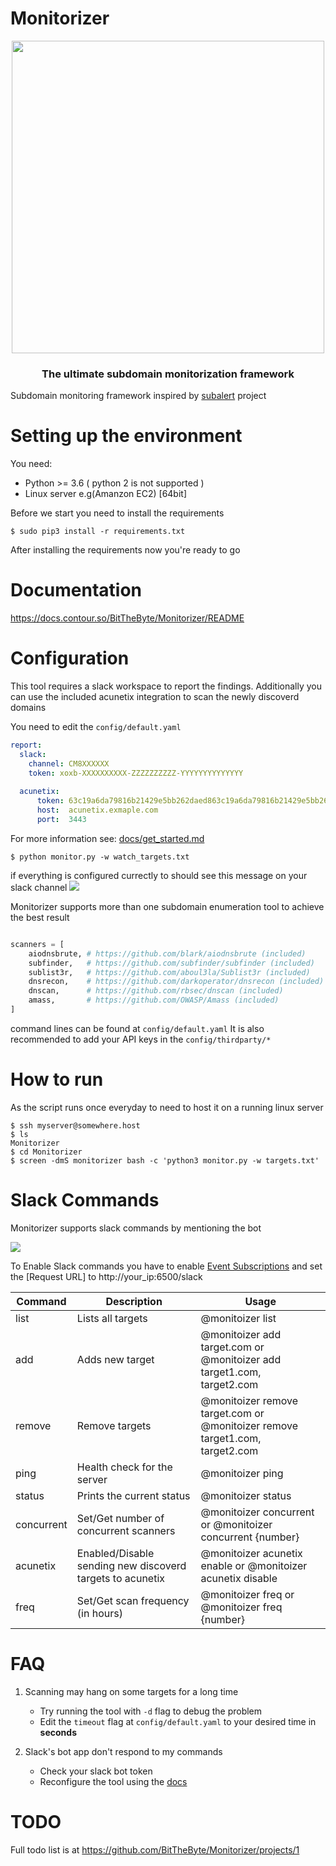 # Monitorizer

<p align="center">
    <a href="https://twitter.com/BitTheByte">
      <img src="https://i.ibb.co/9pYWyKR/68747470733a2f2f692e6962622e636f2f775367634b66782f417274626f6172642d312e706e67.png" width="500">
    </a>
    <h3 align="center">The ultimate subdomain monitorization framework</h3>
</p>

Subdomain monitoring framework inspired by [subalert](https://github.com/yassineaboukir/sublert) project

# Setting up the environment
You need:
- Python  >= 3.6 ( python 2 is not supported )
- Linux server e.g(Amanzon EC2) [64bit]

Before we start you need to install the requirements
```
$ sudo pip3 install -r requirements.txt
```
After installing the requirements now you're ready to go

# Documentation
https://docs.contour.so/BitTheByte/Monitorizer/README

# Configuration

This tool requires a slack workspace to report the findings. Additionally you can use the included acunetix integration to scan the newly discoverd domains

You need to edit the `config/default.yaml` 
```yaml
report:
  slack: 
    channel: CM8XXXXXX
    token: xoxb-XXXXXXXXXX-ZZZZZZZZZZ-YYYYYYYYYYYYYY
  
  acunetix:
      token: 63c19a6da79816b21429e5bb262daed863c19a6da79816b21429e5bb262daed8
      host:  acunetix.exmaple.com
      port:  3443
```
For more information see: [docs/get_started.md](/docs/get_started.md)

```
$ python monitor.py -w watch_targets.txt
```
if everything is configured currectly to should see this message on your slack channel
![](https://i.ibb.co/ZMjvTsM/image.png)   

Monitorizer supports more than one subdomain enumeration tool to achieve the best result
```python

scanners = [
	aiodnsbrute, # https://github.com/blark/aiodnsbrute (included)
	subfinder,   # https://github.com/subfinder/subfinder (included)
	sublist3r,   # https://github.com/aboul3la/Sublist3r (included)
	dnsrecon,    # https://github.com/darkoperator/dnsrecon (included)
	dnscan,      # https://github.com/rbsec/dnscan (included)
	amass,       # https://github.com/OWASP/Amass (included)
]

```
command lines can be found at `config/default.yaml`
It is also recommended to add your API keys in the `config/thirdparty/*`

# How to run

As the script runs once everyday to need to host it on a running linux server
```
$ ssh myserver@somewhere.host
$ ls
Monitorizer
$ cd Monitorizer
$ screen -dmS monitorizer bash -c 'python3 monitor.py -w targets.txt'
```

# Slack Commands
Monitorizer supports slack commands by mentioning the bot   

![](https://i.ibb.co/NFL2N7r/image.png)  
  
To Enable Slack commands you have to enable [Event Subscriptions](https://api.slack.com/events-api) and set the [Request URL] to http://your_ip:6500/slack


| Command    	| Description                                               	| Usage                                                                        	|
|------------	|-----------------------------------------------------------	|------------------------------------------------------------------------------	|
| list       	| Lists all targets                                         	| @monitoizer list                                                             	|
| add        	| Adds new target                                           	| @monitoizer add target.com or @monitoizer add target1.com, target2.com       	|
| remove     	| Remove targets                                            	| @monitoizer remove target.com or @monitoizer remove target1.com, target2.com 	|
| ping       	| Health check for the server                               	| @monitoizer ping                                                             	|
| status     	| Prints the current status                                 	| @monitoizer status                                                           	|
| concurrent 	| Set/Get number of concurrent scanners                     	| @monitoizer concurrent or @monitoizer concurrent {number}                    	|
| acunetix   	| Enabled/Disable sending new discoverd targets to acunetix 	| @monitoizer acunetix enable or @monitoizer acunetix disable                  	|
| freq       	| Set/Get scan frequency (in hours)                         	| @monitoizer freq or @monitoizer freq {number}                                	|                   


# FAQ
1) Scanning may hang on some targets for a long time
    - Try running the tool with `-d` flag to debug the problem
    - Edit the `timeout` flag at `config/default.yaml` to your desired time in **seconds**

2) Slack's bot app don't respond to my commands
    - Check your slack bot token 
    - Reconfigure the tool using the [docs](/docs/get_started.md)

# TODO
Full todo list is at https://github.com/BitTheByte/Monitorizer/projects/1
